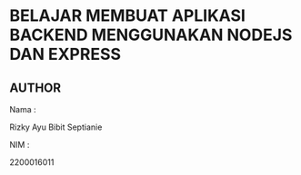 # BELAJAR MEMBUAT APLIKASI BACKEND MENGGUNAKAN NODEJS DAN EXPRESS

## AUTHOR

Nama :

Rizky Ayu Bibit Septianie

NIM :

2200016011